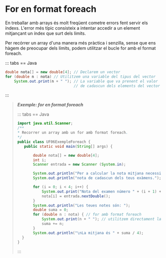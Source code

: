 # For en format foreach

En treballar amb arrays és molt freqüent cometre errors fent servir els índexs. L'error més típic consisteix a intentar accedir a un element mitjançant un índex que surt dels límits.

Per recórrer un array d'una manera més pràctica i senzilla, sense que ens hàgem de preocupar dels límits, podem utilitzar el bucle for amb el format foreach.

::: tabs
== Java

```java
double nota[] = new double[4]; // Declarem un vector
for (double n : nota) // Utilitzem una variable del tipus del vector
    System.out.print(n + " "); // La variable que va prenent el valor
                               // de cadascun dels elements del vector
```

:::

>***Exemple: for en format foreach***
>
>::: tabs
>== Java
>
>```java
>import java.util.Scanner;
>/**
>* Recorrer un array amb un for amb format foreach.
>*/
>public class UF06ExempleForeach {
>    public static void main(String[] args) {
>
>        double nota[] = new double[4];
>        int i;
>        Scanner entrada = new Scanner (System.in);
>
>        System.out.println("Per a calcular la nota mitjana necessite saber la ");
>        System.out.println("nota de cadascun dels teus exàmens.");
>
>        for (i = 0; i < 4; i++) {
>            System.out.print("Nota del examen número " + (i + 1) + ": ");
>            nota[i] = entrada.nextDouble();
>        }
>        System.out.println("Les teues notes són: ");
>        double suma = 0;
>        for (double n : nota) { // for amb format foreach
>            System.out.print(n + " "); // utilitzem directament la variable n
>            suma += n;
>        }
>        System.out.println("\nLa mitjana és " + suma / 4);
>   }
>}
>```
>
>:::
